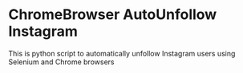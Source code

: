 # ChromeBrowser AutoUnfollow Instagram
This is python script to automatically unfollow Instagram users using Selenium and Chrome browsers
